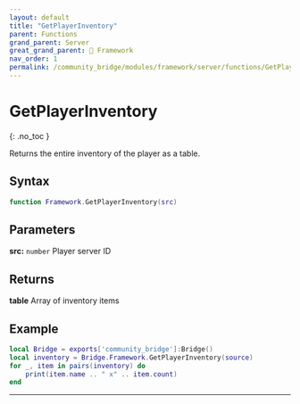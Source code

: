 ```yaml
---
layout: default
title: "GetPlayerInventory"
parent: Functions
grand_parent: Server
great_grand_parent: 🧩 Framework
nav_order: 1
permalink: /community_bridge/modules/framework/server/functions/GetPlayerInventory/
---
```


# GetPlayerInventory
{: .no_toc }

Returns the entire inventory of the player as a table.

## Syntax

```lua
function Framework.GetPlayerInventory(src)
```

## Parameters

**src:** `number`
Player server ID

## Returns

**table**
Array of inventory items

## Example

```lua
local Bridge = exports['community_bridge']:Bridge()
local inventory = Bridge.Framework.GetPlayerInventory(source)
for _, item in pairs(inventory) do
    print(item.name .. " x" .. item.count)
end
```

---